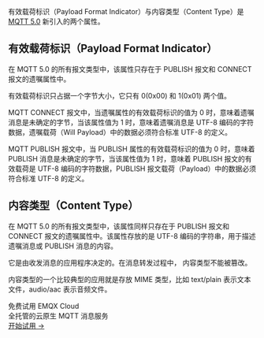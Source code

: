 有效载荷标识（Payload Format Indicator）与内容类型（Content Type）是 [MQTT 5.0](https://www.emqx.com/zh/blog/introduction-to-mqtt-5) 新引入的两个属性。

## 有效载荷标识（Payload Format Indicator）

在 MQTT 5.0 的所有报文类型中，该属性只存在于 PUBLISH 报文和 CONNECT 报文的遗嘱属性中。

有效载荷标识只占据一个字节大小，它只有 0(0x00) 和 1(0x01) 两个值。

MQTT CONNECT 报文中，当遗嘱属性的有效载荷标识的值为 0 时，意味着遗嘱消息是未确定的字节，当该属性值为 1 时，意味着遗嘱消息是 UTF-8 编码的字符数据，遗嘱载荷（Will Payload）中的数据必须符合标准 UTF-8 的定义。

MQTT PUBLISH 报文中，当 PUBLISH 属性的有效载荷标识的值为 0 时，意味着 PUBLISH 消息是未确定的字节，当该属性值为 1 时，意味着 PUBLISH 报文的有效载荷是 UTF-8 编码的字符数据，PUBLISH 报文载荷（Payload）中的数据必须符合标准 UTF-8 的定义。

## 内容类型（Content Type）

在 MQTT 5.0 的所有报文类型中，该属性同样只存在于 PUBLISH 报文和 CONNECT 报文的遗嘱属性中。该属性存放的是 UTF-8 编码的字符串，用于描述遗嘱消息或 PUBLISH 消息的内容。

它是由收发消息的应用程序决定的。在消息转发过程中， 内容类型不能被篡改。

内容类型的一个比较典型的应用就是存放 MIME 类型，比如 text/plain 表示文本文件，audio/aac 表示音频文件。


<section class="promotion">
    <div>
        免费试用 EMQX Cloud
        <div class="is-size-14 is-text-normal has-text-weight-normal">全托管的云原生 MQTT 消息服务</div>
    </div>
    <a href="https://accounts-zh.emqx.com/signup?continue=https://cloud.emqx.com/console/deployments/0?oper=new" class="button is-gradient px-5">开始试用 →</a>
</section>
